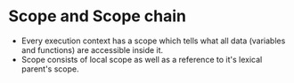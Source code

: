 # Scope and Scope chain

- Every execution context has a scope which tells what all data (variables and functions) are accessible inside it.
- Scope consists of local scope as well as a reference to it's lexical parent's scope.
